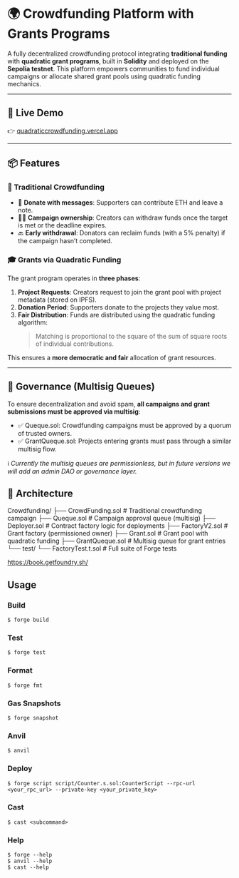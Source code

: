 # 🌍 Crowdfunding Platform with Grants Programs

A fully decentralized crowdfunding protocol integrating **traditional funding** with **quadratic grant programs**, built in **Solidity** and deployed on the **Sepolia testnet**. This platform empowers communities to fund individual campaigns or allocate shared grant pools using quadratic funding mechanics.

---

## 🚀 Live Demo

👉 [quadraticcrowdfunding.vercel.app](https://quadraticcrowdfunding.vercel.app)

---

## 📦 Features

### 🧱 Traditional Crowdfunding
- 💸 **Donate with messages**: Supporters can contribute ETH and leave a note.
- 🧑‍💼 **Campaign ownership**: Creators can withdraw funds once the target is met or the deadline expires.
- 🔙 **Early withdrawal**: Donators can reclaim funds (with a 5% penalty) if the campaign hasn’t completed.

### 🎓 Grants via Quadratic Funding
The grant program operates in **three phases**:
1. **Project Requests**: Creators request to join the grant pool with project metadata (stored on IPFS).
2. **Donation Period**: Supporters donate to the projects they value most.
3. **Fair Distribution**: Funds are distributed using the quadratic funding algorithm:
   > Matching is proportional to the square of the sum of square roots of individual contributions.

This ensures a **more democratic and fair** allocation of grant resources.

---

## 🔐 Governance (Multisig Queues)

To ensure decentralization and avoid spam, **all campaigns and grant submissions must be approved via multisig**:
- ✅ Queque.sol: Crowdfunding campaigns must be approved by a quorum of trusted owners.
- ✅ GrantQueque.sol: Projects entering grants must pass through a similar multisig flow.

ℹ️ *Currently the multisig queues are permissionless, but in future versions we will add an admin DAO or governance layer.*

## 🧱 Architecture

Crowdfunding/
├── CrowdFunding.sol       # Traditional crowdfunding campaign
├── Queque.sol             # Campaign approval queue (multisig)
├── Deployer.sol           # Contract factory logic for deployments
├── FactoryV2.sol          # Grant factory (permissioned owner)
├── Grant.sol              # Grant pool with quadratic funding
├── GrantQueque.sol        # Multisig queue for grant entries
└── test/
    └── FactoryTest.t.sol  # Full suite of Forge tests

https://book.getfoundry.sh/

## Usage

### Build

```shell
$ forge build
```

### Test

```shell
$ forge test
```

### Format

```shell
$ forge fmt
```

### Gas Snapshots

```shell
$ forge snapshot
```

### Anvil

```shell
$ anvil
```

### Deploy

```shell
$ forge script script/Counter.s.sol:CounterScript --rpc-url <your_rpc_url> --private-key <your_private_key>
```

### Cast

```shell
$ cast <subcommand>
```

### Help

```shell
$ forge --help
$ anvil --help
$ cast --help
```
